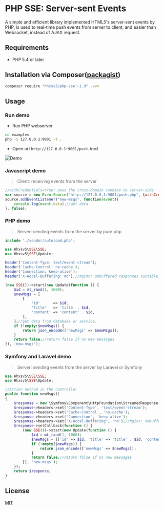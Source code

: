 PHP SSE: Server-sent Events
======

A simple and efficient library implemented HTML5's server-sent events by PHP, is used to real-time push events from server to client, and easier than Websocket, instead of AJAX request.

## Requirements

* PHP 5.4 or later

## Installation via Composer([packagist](https://packagist.org/packages/hhxsv5/php-sse))

```BASH
composer require "hhxsv5/php-sse:~1.0" -vvv
```

## Usage
### Run demo

- Run PHP webserver
```Bash
cd examples
php -S 127.0.0.1:9001 -t .
```

- Open url `http://127.0.0.1:9001/push.html`

![Demo](https://raw.githubusercontent.com/hhxsv5/SSE/master/sse.png)

### Javascript demo
>Client: receiving events from the server

```Javascript
//withCredentials=true: pass the cross-domain cookies to server-side
var source = new EventSource("http://127.0.0.1:9001/push.php", {withCredentials:true});
source.addEventListener("new-msgs", function(event){
    console.log(event.data);//get data
}, false);
```

### PHP demo
>Server: sending events from the server by pure php

```PHP
include './vendor/autoload.php';

use Hhxsv5\SSE\SSE;
use Hhxsv5\SSE\Update;

header('Content-Type: text/event-stream');
header('Cache-Control: no-cache');
header('Connection: keep-alive');
header('X-Accel-Buffering: no');//Nginx: unbuffered responses suitable for Comet and HTTP streaming applications

(new SSE())->start(new Update(function () {
    $id = mt_rand(1, 1000);
    $newMsgs = [
        [
            'id'      => $id,
            'title'   => 'title' . $id,
            'content' => 'content' . $id,
        ],
    ];//get data from database or service.
    if (!empty($newMsgs)) {
        return json_encode(['newMsgs' => $newMsgs]);
    }
    return false;//return false if no new messages
}), 'new-msgs');
```

### Symfony and Laravel demo
>Server: sending events from the server by Laravel or Symfony

```PHP
use Hhxsv5\SSE\SSE;
use Hhxsv5\SSE\Update;

//Action method in the controller
public function newMsgs()
{
    $response = new \Symfony\Component\HttpFoundation\StreamedResponse();
    $response->headers->set('Content-Type', 'text/event-stream');
    $response->headers->set('Cache-Control', 'no-cache');
    $response->headers->set('Connection', 'keep-alive');
    $response->headers->set('X-Accel-Buffering', 'no');//Nginx: unbuffered responses suitable for Comet and HTTP streaming applications
    $response->setCallback(function () {
        (new SSE())->start(new Update(function () {
            $id = mt_rand(1, 1000);
            $newMsgs = [['id' => $id, 'title' => 'title' . $id, 'content' => 'content' . $id]];//get data from database or service.
            if (!empty($newMsgs)) {
                return json_encode(['newMsgs' => $newMsgs]);
            }
            return false;//return false if no new messages
        }), 'new-msgs');
    });
    return $response;
}
```

## License

[MIT](https://github.com/hhxsv5/php-sse/blob/master/LICENSE)
